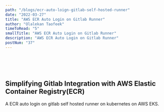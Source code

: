 ```yaml
---
path: "/blogs/ecr-auto-loign-gitlab-self-hosted-runner"
date: "2022-03-27"
title: "AWS ECR Auto Login on Gitlab Runner"
author: "Olalekan Taofeek"
timeToRead: "5"
smallTitle: "AWS ECR Auto Login on Gitlab Runner"
description: "AWS ECR Auto Login on Gitlab Runner"
postNum: "37"
---
```


<!-- <img src="./multi-cloud.jpg"/> -->
<br/>
<br/>
<br/>

## **Simplifying Gitlab Integration with AWS Elastic Container Registry(ECR)**

A ECR auto login on gitlab self hosted runner on kubernetes on AWS EKS.

